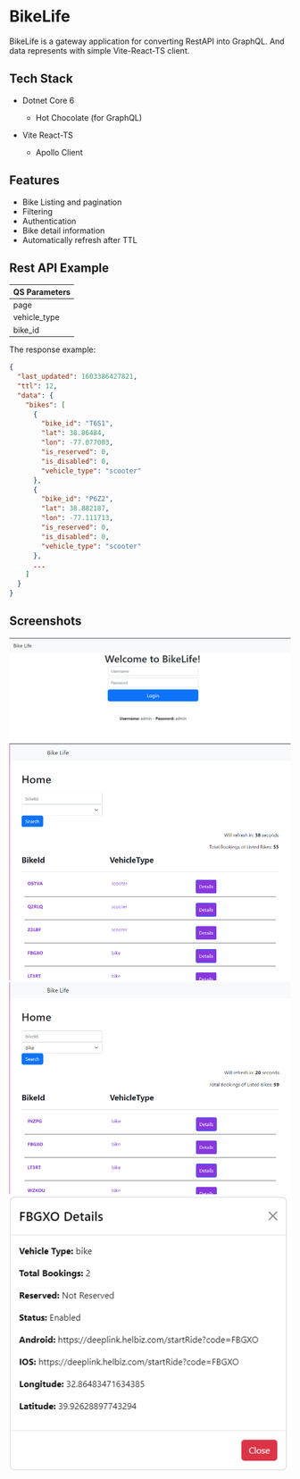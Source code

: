 # BikeLife
BikeLife is a gateway application for converting RestAPI into GraphQL. And data represents with simple Vite-React-TS client.

## Tech Stack
- Dotnet Core 6
  - Hot Chocolate (for GraphQL)
  
- Vite React-TS
  - Apollo Client

## Features
- Bike Listing and pagination
- Filtering
- Authentication
- Bike detail information
- Automatically refresh after TTL

## Rest API Example

|QS Parameters  |
|---|
|page   |
|vehicle_type   |
|bike_id   |

The response example:
```json
{
  "last_updated": 1603386427821,
  "ttl": 12,
  "data": {
    "bikes": [
      {
        "bike_id": "T6S1",
        "lat": 38.86484,
        "lon": -77.077003,
        "is_reserved": 0,
        "is_disabled": 0,
        "vehicle_type": "scooter"
      },
      {
        "bike_id": "P6Z2",
        "lat": 38.882187,
        "lon": -77.111713,
        "is_reserved": 0,
        "is_disabled": 0,
        "vehicle_type": "scooter"
      },
      ...
    ]
  }
}
```

## Screenshots
![Login](/screenshots/login.png "Login")
![Grid](/screenshots/grid.png "Grid")
![Filter](/screenshots/filter.png "Filter")
![Bike Detail](/screenshots/detail.png "Bike Detail")
